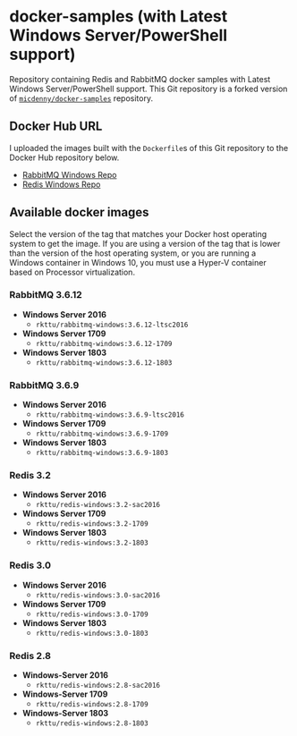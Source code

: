 # docker-samples (with Latest Windows Server/PowerShell support)

Repository containing Redis and RabbitMQ docker samples with Latest Windows Server/PowerShell support. This Git repository is a forked version of [`micdenny/docker-samples`](https://github.com/micdenny/docker-samples) repository.

## Docker Hub URL

I uploaded the images built with the `Dockerfile`s of this Git repository to the Docker Hub repository below.

- [RabbitMQ Windows Repo](https://hub.docker.com/r/rkttu/rabbitmq-windows)
- [Redis Windows Repo](https://hub.docker.com/r/rkttu/redis-windows/)

## Available docker images

Select the version of the tag that matches your Docker host operating system to get the image. If you are using a version of the tag that is lower than the version of the host operating system, or you are running a Windows container in Windows 10, you must use a Hyper-V container based on Processor virtualization.

### RabbitMQ 3.6.12

- **Windows Server 2016**
  - `rkttu/rabbitmq-windows:3.6.12-ltsc2016`
- **Windows Server 1709**
  - `rkttu/rabbitmq-windows:3.6.12-1709`
- **Windows Server 1803**
  - `rkttu/rabbitmq-windows:3.6.12-1803`

### RabbitMQ 3.6.9

- **Windows Server 2016**
  - `rkttu/rabbitmq-windows:3.6.9-ltsc2016`
- **Windows Server 1709**
  - `rkttu/rabbitmq-windows:3.6.9-1709`
- **Windows Server 1803**
  - `rkttu/rabbitmq-windows:3.6.9-1803`

### Redis 3.2

- **Windows Server 2016**
  - `rkttu/redis-windows:3.2-sac2016`
- **Windows Server 1709**
  - `rkttu/redis-windows:3.2-1709`
- **Windows Server 1803**
  - `rkttu/redis-windows:3.2-1803`

### Redis 3.0

- **Windows Server 2016**
  - `rkttu/redis-windows:3.0-sac2016`
- **Windows Server 1709**
  - `rkttu/redis-windows:3.0-1709`
- **Windows Server 1803**
  - `rkttu/redis-windows:3.0-1803`

### Redis 2.8

- **Windows-Server 2016**
  - `rkttu/redis-windows:2.8-sac2016`
- **Windows-Server 1709**
  - `rkttu/redis-windows:2.8-1709`
- **Windows-Server 1803**
  - `rkttu/redis-windows:2.8-1803`
